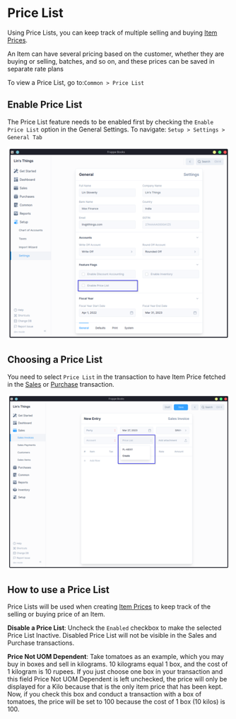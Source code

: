 # Price List

Using Price Lists, you can keep track of multiple selling and buying 
[Item Prices](/entries/item-price).

An Item can have several pricing based on the customer, whether they are buying 
or selling, batches, and so on, and these prices can be saved in separate rate plans

To view a Price List, go to:`Common > Price List`

## Enable Price List

The Price List feature needs to be enabled first by checking the `Enable Price List` 
option in the General Settings.
To navigate: `Setup > Settings > General Tab` 

![Enable Price List](./images/enable-price-list.png)

## Choosing a Price List

You need to select `Price List` in the transaction to 
have Item Price fetched in the [Sales](/transactions/sales-invoices#sales-invoices) 
or [Purchase](/transactions/purchase-invoices#creating-purchase-invoices) transaction.

![choosing Price List](./images/choosing-price-list.png)

## How to use a Price List

Price Lists will be used when creating [Item Prices](/entries/item-price) to keep 
track of the selling or buying price of an Item.

**Disable a Price List**: Uncheck the `Enabled` checkbox to make the selected Price List Inactive. Disabled 
Price List will not be visible in the Sales and Purchase transactions.

**Price Not UOM Dependent**: Take tomatoes as an example, which you may buy in boxes 
and sell in kilograms. 10 kilograms equal 1 box, and the cost of 1 kilogram is 10 rupees. 
If you just choose one box in your transaction and this field Price Not UOM Dependent is 
left unchecked, the price will only be displayed for a Kilo because that is the only item 
price that has been kept. Now, if you check this box and conduct a transaction with a box 
of tomatoes, the price will be set to 100 because the cost of 1 box (10 kilos) is 100.